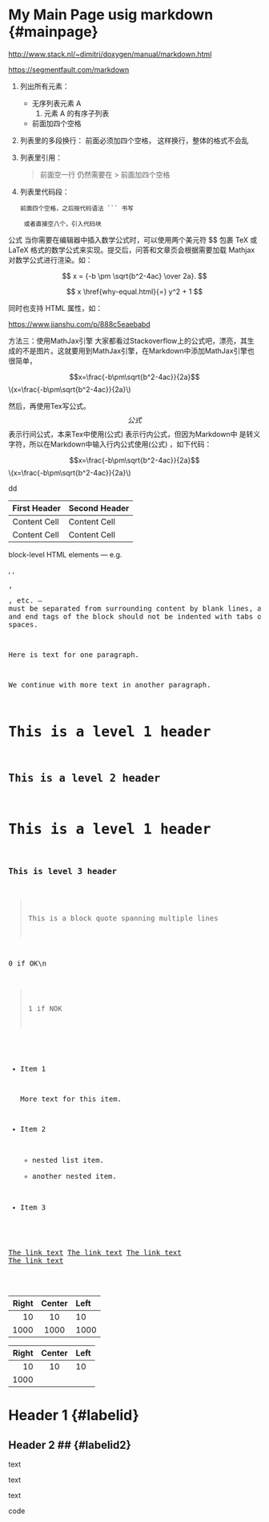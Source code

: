 My Main Page usig markdown                         {#mainpage}
============

http://www.stack.nl/~dimitri/doxygen/manual/markdown.html



https://segmentfault.com/markdown

1. 列出所有元素：
    - 无序列表元素 A
        1. 元素 A 的有序子列表
    - 前面加四个空格
2. 列表里的多段换行：
    前面必须加四个空格，
    这样换行，整体的格式不会乱
3. 列表里引用：

    > 前面空一行
    > 仍然需要在 >  前面加四个空格

4. 列表里代码段：

    ```
    前面四个空格，之后按代码语法 ``` 书写
    ```

        或者直接空八个，引入代码块



公式
当你需要在编辑器中插入数学公式时，可以使用两个美元符 $$ 包裹 TeX 或 LaTeX 格式的数学公式来实现。提交后，问答和文章页会根据需要加载 Mathjax 对数学公式进行渲染。如：


$$ x = {-b \pm \sqrt{b^2-4ac} \over 2a}. $$

$$
x \href{why-equal.html}{=} y^2 + 1
$$


同时也支持 HTML 属性，如：






https://www.jianshu.com/p/888c5eaebabd

方法三：使用MathJax引擎
大家都看过Stackoverflow上的公式吧，漂亮，其生成的不是图片。这就要用到MathJax引擎，在Markdown中添加MathJax引擎也很简单，

$$x=\frac{-b\pm\sqrt{b^2-4ac}}{2a}$$\\(x=\frac{-b\pm\sqrt{b^2-4ac}}{2a}\\)

然后，再使用Tex写公式。$$公式$$
表示行间公式，本来Tex中使用(公式)
表示行内公式，但因为Markdown中
是转义字符，所以在Markdown中输入行内公式使用\(公式\)
，如下代码：

$$x=\frac{-b\pm\sqrt{b^2-4ac}}{2a}$$\\(x=\frac{-b\pm\sqrt{b^2-4ac}}{2a}\\)


dd





First Header  | Second Header
------------- | -------------
Content Cell  | Content Cell 
Content Cell  | Content Cell 

block-level HTML elements — e.g. <div>, <table>, <pre>, <p>, etc. — must be separated from surrounding content by blank lines, and the start and end tags of the block should not be indented with tabs or spaces.


Here is text for one paragraph.

We continue with more text in another paragraph.

This is a level 1 header
========================

This is a level 2 header
------------------------

# This is a level 1 header

### This is level 3 header #######

> This is a block quote
> spanning multiple lines


0  if OK\n
>1 if NOK

- Item 1

  More text for this item.

- Item 2
  + nested list item.
  + another nested item.
- Item 3

[The link text](http://example.net/)
[The link text](http://example.net/ "Link title")
[The link text](/relative/path/to/index.html "Link title") 
[The link text](somefile.html) 


| Right | Center | Left  |
| ----: | :----: | :---- |
| 10    | 10     | 10    |
| 1000  | 1000   | 1000  |



| Right | Center | Left  |
| ----: | :----: | :---- |
| 10    | 10     | 10    |
| 1000  |||

Header 1                {#labelid}
========

## Header 2 ##          {#labelid2}

text

 text

  text

   code



